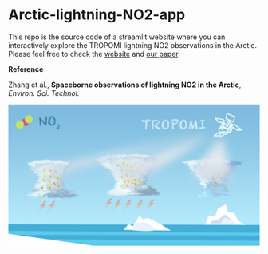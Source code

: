 # Arctic-lightning-NO2-app

This repo is the source code of a streamlit website where you can interactively explore the TROPOMI lightning NO2 observations in the Arctic. Please feel free to check the [website](https://arctic-lightning-no2.streamlit.app/) and [our paper](https://pubs.acs.org/doi/10.1021/acs.est.2c07988).

**Reference**

Zhang et al., **Spaceborne observations of lightning NO2 in the Arctic**, *Environ. Sci. Technol.*

<a href="https://arctic-lightning-no2.streamlit.app/"><img src="https://github.com/zxdawn/Arctic-lightning-NO2-app/blob/main/imgs/homepage.jpg" width="700"></a>

